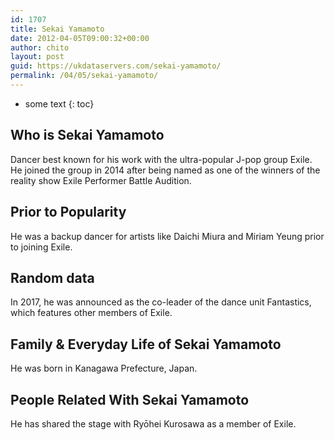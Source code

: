 ```yaml
---
id: 1707
title: Sekai Yamamoto
date: 2012-04-05T09:00:32+00:00
author: chito
layout: post
guid: https://ukdataservers.com/sekai-yamamoto/
permalink: /04/05/sekai-yamamoto/
---
```


* some text
{: toc}
          
          
## Who is  Sekai Yamamoto
                  
                  
                  
Dancer best known for his work with the ultra-popular J-pop group Exile. He joined the group in 2014 after being named as one of the winners of the reality show Exile Performer Battle Audition. 
                  
                
                
                
## Prior to Popularity 
                  
                  
                  
He was a backup dancer for artists like Daichi Miura and Miriam Yeung prior to joining Exile. 
                  
                
                
                
## Random data 
                  
                  
                  
In 2017, he was announced as the co-leader of the dance unit Fantastics, which features other members of Exile. 
                  
                
                
                
## Family & Everyday Life of Sekai Yamamoto
                  
                  
                  
He was born in Kanagawa Prefecture, Japan.
                  
                
                
                
## People Related With  Sekai Yamamoto
                  
                  
                  
He has shared the stage with Ryōhei Kurosawa as a member of Exile. 
                  
                
              
            
          
          
          
    
    
  
